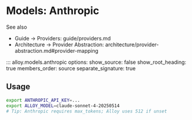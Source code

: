 # Models: Anthropic

See also
- Guide → Providers: guide/providers.md
- Architecture → Provider Abstraction: architecture/provider-abstraction.md#provider-mapping

::: alloy.models.anthropic
    options:
      show_source: false
      show_root_heading: true
      members_order: source
      separate_signature: true

## Usage

```bash
export ANTHROPIC_API_KEY=...
export ALLOY_MODEL=claude-sonnet-4-20250514
# Tip: Anthropic requires max_tokens; Alloy uses 512 if unset
```
